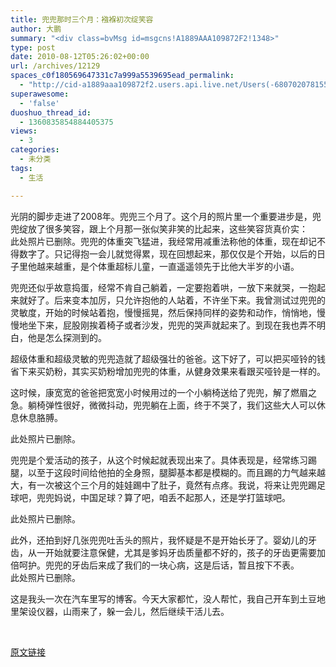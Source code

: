 ```yaml
---
title: 兜兜那时三个月：襁褓初次绽笑容
author: 大鹏
summary: "<div class=bvMsg id=msgcns!A1889AAA109872F2!1348>"
type: post
date: 2010-08-12T05:26:02+00:00
url: /archives/12129
spaces_c0f180569647331c7a999a5539695ead_permalink:
  - "http://cid-a1889aaa109872f2.users.api.live.net/Users(-6807020781556960526)/Blogs('A1889AAA109872F2!102')/Entries('A1889AAA109872F2!1348')?authkey=7T08dKQfQ0s%24"
superawesome:
  - 'false'
duoshuo_thread_id:
  - 1360835854884405375
views:
  - 3
categories:
  - 未分类
tags:
  - 生活

---
```

<div class="bvMsg" id="msgcns!A1889AAA109872F2!1348">
  光阴的脚步走进了2008年。兜兜三个月了。这个月的照片里一个重要进步是，兜兜绽放了很多笑容，跟上个月那一张似笑非笑的比起来，这些笑容货真价实：<br /> <span>此处照片已删除。</span>兜兜的体重突飞猛进，我经常用减重法称他的体重，现在却记不得数字了。只记得抱一会儿就觉得累，现在回想起来，那仅仅是个开始，以后的日子里他越来越重，是个体重超标儿童，一直遥遥领先于比他大半岁的小语。</p> 
  
  <p>
    兜兜还似乎故意捣蛋，经常不肯自己躺着，一定要抱着哄，一放下来就哭，一抱起来就好了。后来变本加厉，只允许抱他的人站着，不许坐下来。我曾测试过兜兜的灵敏度，开始的时候站着抱，慢慢摇晃，然后保持同样的姿势和动作，悄悄地，慢慢地坐下来，屁股刚挨着椅子或者沙发，兜兜的哭声就起来了。到现在我也弄不明白，他是怎么探测到的。
  </p>
  
  <p>
    超级体重和超级灵敏的兜兜造就了超级强壮的爸爸。这下好了，可以把买哑铃的钱省下来买奶粉，其实买奶粉增加兜兜的体重，从健身效果来看跟买哑铃是一样的。
  </p>
  
  <p>
    这时候，康宽宽的爸爸把宽宽小时候用过的一个小躺椅送给了兜兜，解了燃眉之急。躺椅弹性很好，微微抖动，兜兜躺在上面，终于不哭了，我们这些大人可以休息休息胳膊。
  </p>
  
  <p>
    此处照片已删除。
  </p>
  
  <p>
    兜兜是个爱活动的孩子，从这个时候起就表现出来了。具体表现是，经常练习踢腿，以至于这段时间给他拍的全身照，腿脚基本都是模糊的。而且踢的力气越来越大，有一次被这个三个月的娃娃踢中了肚子，竟然有点疼。我说，将来让兜兜踢足球吧，兜兜妈说，中国足球？算了吧，咱丢不起那人，还是学打篮球吧。
  </p>
  
  <p>
    此处照片已删除。
  </p>
  
  <p>
    此外，还拍到好几张兜兜吐舌头的照片，我怀疑是不是开始长牙了。婴幼儿的牙齿，从一开始就要注意保健，尤其是爹妈牙齿质量都不好的，孩子的牙齿更需要加倍呵护。兜兜的牙齿后来成了我们的一块心病，这是后话，暂且按下不表。<br /> <span>此处照片已删除。</span>
  </p>
  
  <p>
    这是我头一次在汽车里写的博客。今天大家都忙，没人帮忙，我自己开车到土豆地里架设仪器，山雨来了，躲一会儿，然后继续干活儿去。
  </p>
  
  <p>
    &nbsp;
  </p>
</div>

[原文链接](http://dapengde.com/archives/12129)

